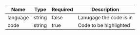 | Name     | Type   | Required | Description             |
| -------- | ------ | -------- | ----------------------- |
| language | string | false    | Lanugage the code is in |
| code     | string | true     | Code to be highlighted  |

